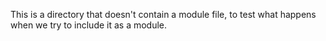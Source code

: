 This is a directory that doesn't contain a module file,
to test what happens when we try to include it as a module.

